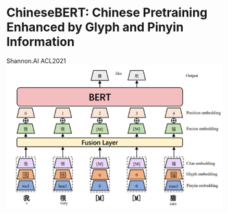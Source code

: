 # ChineseBERT: Chinese Pretraining Enhanced by Glyph and Pinyin Information
Shannon.AI    ACL2021
![overview of chinesebert](https://github.com/Owen1u/NLP_Review/blob/main/images/overview_of_chinesebert.png)